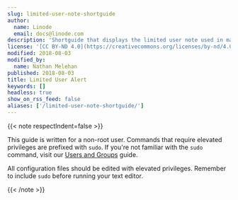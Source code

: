 ```yaml
---
slug: limited-user-note-shortguide
author:
  name: Linode
  email: docs@linode.com
description: 'Shortguide that displays the limited user note used in many guides.'
license: '[CC BY-ND 4.0](https://creativecommons.org/licenses/by-nd/4.0)'
modified: 2018-08-03
modified_by:
  name: Nathan Melehan
published: 2018-08-03
title: Limited User Alert
keywords: []
headless: true
show_on_rss_feed: false
aliases: ['/limited-user-note-shortguide/']
---
```


{{< note respectIndent=false >}}

This guide is written for a non-root user. Commands that require elevated privileges are prefixed with `sudo`. If you're not familiar with the `sudo` command, visit our [Users and Groups](/docs/guides/linux-users-and-groups/) guide.

All configuration files should be edited with elevated privileges. Remember to include `sudo` before running your text editor.

{{< /note >}}
